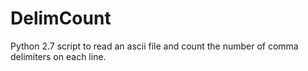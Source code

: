 DelimCount
=========

Python 2.7 script to read an ascii file and count the number of comma delimiters on each line.

